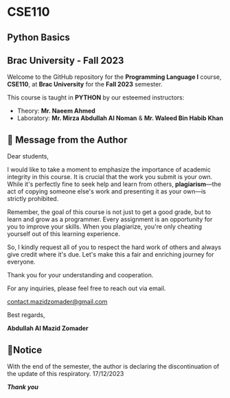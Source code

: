 # CSE110
## Python Basics
## Brac University - Fall 2023

Welcome to the GitHub repository for the **Programming Language I** course, **CSE110**, at **Brac University** for the **Fall 2023** semester.

This course is taught in **PYTHON** by our esteemed instructors:
- Theory: **Mr. Naeem Ahmed**
- Laboratory: **Mr. Mirza Abdullah Al Noman** & **Mr. Waleed Bin Habib Khan**

## 📝 Message from the Author

Dear students,

I would like to take a moment to emphasize the importance of academic integrity in this course. It is crucial that the work you submit is your own. While it's perfectly fine to seek help and learn from others, **plagiarism**—the act of copying someone else's work and presenting it as your own—is strictly prohibited.

Remember, the goal of this course is not just to get a good grade, but to learn and grow as a programmer. Every assignment is an opportunity for you to improve your skills. When you plagiarize, you're only cheating yourself out of this learning experience.

So, I kindly request all of you to respect the hard work of others and always give credit where it's due. Let's make this a fair and enriching journey for everyone.

Thank you for your understanding and cooperation.

For any inquiries, please feel free to reach out via email.

contact.mazidzomader@gmail.com

Best regards,

**Abdullah Al Mazid Zomader**
## 📢Notice
With the end of the semester, the author is declaring the discontinuation of the update of this respiratory. 17/12/2023

***Thank you***
